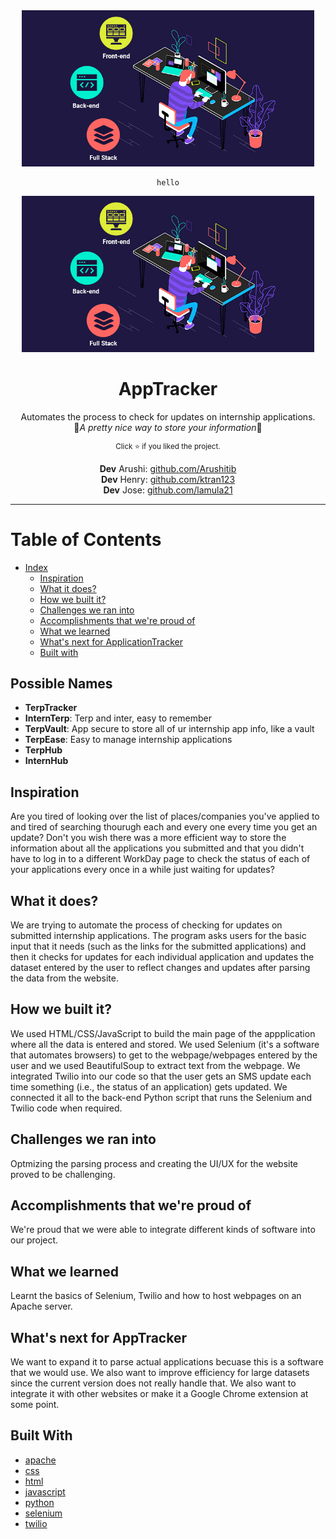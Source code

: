 
<div align="center">
	<a href="https://github.com/lamula21/AppTracker"> 
		<img height="250" src="https://github.com/lamula21/AppTracker/blob/main/Assets/mern.gif">
	</a>
	
	hello
</div>


<div align='center'>
 <a href="https://github.com/lamula21/AppTracker"> 
   <img height="250" src="https://github.com/lamula21/AppTracker/blob/main/Assets/mern.gif">
  </a>
  
  <h1>AppTracker</h1>

 <p align="center">
	Automates the process to check for updates on internship applications. <br/>
	 🎉<i>A pretty nice way to store your information</i>🎉
 </p>

  <sup>Click :star: if you liked the project.</sup>

  <p align="center"> 
	<strong>Dev</strong> Arushi: <a href="https://github.com/Arushitib">github.com/Arushitib</a>
	<br/>
	<strong>Dev</strong> Henry: <a href="https://github.com/ktran123">github.com/ktran123</a>
	<br/>
	<strong>Dev</strong> Jose: <a href="https://github.com/lamula21">github.com/lamula21</a>
	</p>
</div>

---

# Table of Contents
- [Index](#table-of-contents)
	- [Inspiration](#inspiration)
	- [What it does?](#what-it-does)
	- [How we built it?](#how-we-built-it)
	- [Challenges we ran into](#challenges-we-ran-into)
	- [Accomplishments that we're proud of](#accomplishments-that-were-proud-of)
	- [What we learned](#what-we-learned)
	- [What's next for ApplicationTracker](#whats-next-for-apptracker)
	- [Built with](#built-with)


## Possible Names

- **TerpTracker**
- **InternTerp**: Terp and inter, easy to remember
- **TerpVault**: App secure to store all of ur internship app info, like a vault
- **TerpEase**: Easy to manage internship applications
- **TerpHub**
- **InternHub**

## Inspiration

Are you tired of looking over the list of places/companies you've applied to and tired of searching thourugh each and every one every time you get an update? Don't you wish there was a more efficient way to store the information about all the applications you submitted and that you didn't have to log in to a different WorkDay page to check the status of each of your applications every once in a while just waiting for updates?

## What it does?

We are trying to automate the process of checking for updates on submitted internship applications. The program asks users for the basic input that it needs (such as the links for the submitted applications) and then it checks for updates for each individual application and updates the dataset entered by the user to reflect changes and updates after parsing the data from the website.

## How we built it?

We used HTML/CSS/JavaScript to build the main page of the appplication where all the data is entered and stored. We used Selenium (it's a software that automates browsers) to get to the webpage/webpages entered by the user and we used BeautifulSoup to extract text from the webpage. We integrated Twilio into our code so that the user gets an SMS update each time something (i.e., the status of an application) gets updated. We connected it all to the back-end Python script that runs the Selenium and Twilio code when required.

## Challenges we ran into

Optmizing the parsing process and creating the UI/UX for the website proved to be challenging.

## Accomplishments that we're proud of

We're proud that we were able to integrate different kinds of software into our project.

## What we learned

Learnt the basics of Selenium, Twilio and how to host webpages on an Apache server.

## What's next for AppTracker

We want to expand it to parse actual applications becuase this is a software that we would use. We also want to improve efficiency for large datasets since the current version does not really handle that. We also want to integrate it with other websites or make it a Google Chrome extension at some point.

## Built With
-   [apache](https://devpost.com/software/built-with/apache)
-   [css](https://devpost.com/software/built-with/css)
-   [html](https://devpost.com/software/built-with/html)
-   [javascript](https://devpost.com/software/built-with/javascript)
-   [python](https://devpost.com/software/built-with/python)
-   [selenium](https://devpost.com/software/built-with/selenium)
-   [twilio](https://devpost.com/software/built-with/twilio)

